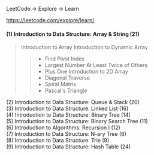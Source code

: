 LeetCode -> Explore -> Learn

https://leetcode.com/explore/learn/

#### (1)	Introduction to Data Structure: Array & String (21)     
> Introduction to Array
> Introduction to Dynamic Array
>> - Find Pivot Index
>> - Largest Number At Least Twice of Others
>> - Plus One
> Introduction to 2D Array
>> - Diagonal Traverse
>> - Spiral Matrix
>> - Pascal's Triangle

(2)	Introduction to Data Structure: Queue & Stack (20)    
(3)	Introduction to Data Structure: Linked List (16)     
(4)	Introduction to Data Structure: Binary Tree (14)     
(5)	Introduction to Data Structure: Binary Search Tree (11)    
(6)	Introduction to Algorithms: Recursion I (12)   
(7)	Introduction to Data Structure: N-ary Tree (6)   
(8)	Introduction to Data Structure: Trie (9)    
(9)	Introduction to Data Structure: Hash Table (24)
